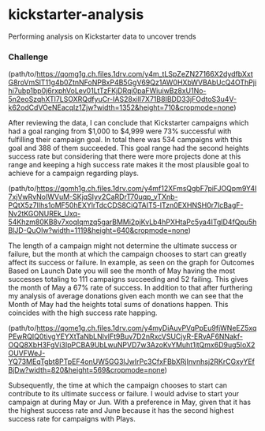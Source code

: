 # kickstarter-analysis
Performing analysis on Kickstarter data to uncover trends

### Challenge

(path/to/https://qomg1g.ch.files.1drv.com/y4m_tLSpZeZN27166X2dydfbXxtG8roVmSlT11g4b0ZtnNFoNPBxP4B5GgV69Qz1AW0HXbWVBAbUcQ4OThPjihi7ubp1bp0j6rxphVoLev01LtTzFKjDRqi0paFWiuiwBz8xU1No-5n2eoSzqhXTl7LSOXRQdfyuCr-IAS28xill7X71B8IBDD33jFOdtoS3u4V-k62odCdVOeNEacqlz1Zjw?width=1352&height=710&cropmode=none)

After reviewing the data, I can conclude that Kickstarter campaigns which had a goal ranging from $1,000 to $4,999 were 73% successful with fulfilling their campaign goal. In total there was 534 campaigns with this goal and 388 of them succeeded. This goal range had the second heights success rate but considering that there were more projects done at this range and keeping a high success rate makes it the most plausible goal to achieve for a campaign regarding plays.

(path/to/https://qomh1g.ch.files.1drv.com/y4mf12XFmsQgbF7piFJOQpm9Y4I7xjVwRvNoIWVuM-SKjqSIyv2CaRDrT70uqp_vTXnb-PQtX5z7lIhs1oMF50hEXYlrTdcCDS8CiQTAIT5-lTzn0EXHNSH0r7IcBagF-Nv2tKGONUREk_Uxq-54Khzm80KB8v7xoqIqmzq5garBMMi2pjKvLb4hPXHtaPc5ya4ITgID4fQpu5hBlJD-QuOlw?width=1119&height=640&cropmode=none)

The length of a campaign might not determine the ultimate success or failure, but the month at which the campaign chooses to start can greatly affect its success or failure. In example, as seen on the graph for Outcomes Based on Launch Date you will see the month of May having the most successes totaling to 111 campaigns succeeding and 52 failing. This gives the month of May a 67% rate of success. In addition to that after furthering my analysis of average donations given each month we can see that the Month of May had the heights total sums of donations happen. This coincides with the high success rate happing. 

(path/to/https://qome1g.ch.files.1drv.com/y4myDiAuvPVqPpEu9fjWNeEZ5xqPEwRQIQ0tivgYEYXtTaNbLNlvlFt9Buv7D2nRxcVSUCjyR-ERvAF6NNakf-OQQ8XbH3FgVi3IpPCBA9UbLwuNPVD7w3AzoKvYMuht1jtQmx6D9ug5IoX2OUVFWeJ-YQ73MEqTgbt8PTpEF4onUW5GG3lJwIrPc3CfxFBbXRjInvnhsj2RKrCGxyYEfBjDw?width=820&height=569&cropmode=none)

Subsequently, the time at which the campaign chooses to start can contribute to its ultimate success or failure. I would advise to start your campaign at during May or Jun. With a preference in May, given that it has the highest success rate and June because it has the second highest success rate for campaigns with Plays.
